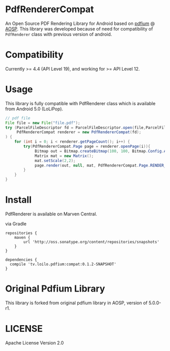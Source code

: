 # PdfRendererCompat

An Open Source PDF Rendering Library for Android based on [pdfium](https://android.googlesource.com/platform/external/pdfium/) @ [AOSP](https://source.android.com/).
This library was developed because of need for compatibility of `PdfRenderer` class with previous version of android.

# Compatibility

Currently >= 4.4 (API Level 19), and working for >= API Level 12.

# Usage

This library is fully compatible with PdfRenderer class which is available from Android 5.0 (LoLiPop).

```java
// pdf file
File file = new File("file.pdf");
try (ParcelFileDescriptor fd = ParcelFileDescriptor.open(file,ParcelFileDescriptor.MODE_READ_ONLY);
     PdfRendererCompat renderer = new PdfRendererCompat(fd);
) {
    for (int i = 0; i < renderer.getPageCount(); i++) {
        try(PdfRendererCompat.Page page = renderer.openPage(i)){
             Bitmap out = Bitmap.createBitmap(100, 100, Bitmap.Config.ARGB_8888);
             Matrix mat = new Matrix();
             mat.setScale(2,2);
             page.render(out, null, mat, PdfRendererCompat.Page.RENDER_MODE_FOR_DISPLAY);
        }
    }
}

```

# Install

PdfRenderer is available on Marven Central.

via Gradle

```
repositories {
    maven {
        url 'http://oss.sonatype.org/content/repositories/snapshots'
    }
}

dependencies {
  compile 'tv.loilo.pdfium:compat:0.1.2-SNAPSHOT'
}

```

# Original Pdfium Library

This library is forked from original pdfium library in AOSP, version of 5.0.0-r1.

# LICENSE

Apache License Version 2.0
